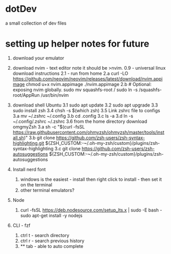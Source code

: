 # dotDev

a small collection of dev files

# setting up helper notes for future
1. download your emulator
2. download nvim - text editor note it should be >nvim. 0.9 - universal linux download instructions
	2.1 - run from home
		2.a curl -LO https://github.com/neovim/neovim/releases/latest/download/nvim.appimage
chmod u+x nvim.appimage
./nvim.appimage
		2.b 
		# Optional: exposing nvim globally.
sudo mv squashfs-root /
sudo ln -s /squashfs-root/AppRun /usr/bin/nvim

3. download shell
	Ubuntu
	3.1 sudo apt update
	3.2 sudo apt upgrade
	3.3 sudo install zsh
	3.4 chsh -s $(which zsh)
	3.5 Link zshrc file to configs
		3.a mv ~/.zshrc ~/.config
		3.b cd .config
		3.c ls -a
		3.d ln -s ~/.config/.zshrc ~/.zshrc
	3.6 from the home directory download omgmyZsh
		3.a sh -c "$(curl -fsSL https://raw.githubusercontent.com/ohmyzsh/ohmyzsh/master/tools/install.sh)"
		3.b git clone https://github.com/zsh-users/zsh-syntax-highlighting.git ${ZSH_CUSTOM:-~/.oh-my-zsh/custom}/plugins/zsh-syntax-highlighting
		3.c git clone https://github.com/zsh-users/zsh-autosuggestions ${ZSH_CUSTOM:-~/.oh-my-zsh/custom}/plugins/zsh-autosuggestions
	
4. Install nerd font 
    1. windows is the easiest - install then right click to install - then set it on the terminal 
    2. other terminal emulators?
5. Node
    1. curl -fsSL https://deb.nodesource.com/setup_lts.x | sudo -E bash - sudo apt-get install -y nodejs

6. CLI - fzf
    1. ctrl t - search directory
    2. ctrl r - search previous history
    3. ** tab - able to auto complete 

